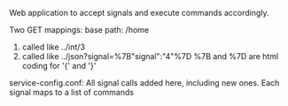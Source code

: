 Web application to accept signals and execute commands accordingly.

Two GET mappings:
  base path: /home

  1) called like ../int/3
  2) called like ../json?signal=%7B"signal":"4"%7D
    %7B and %7D are html coding for '{' and '}'

service-config.conf:
  All signal calls added here, including new ones.
  Each signal maps to a list of commands
    
    
